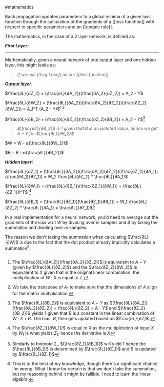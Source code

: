 #mathematics 

Back propagation updates parameters to a global minima of a given loss function through the calculation of the gradients of a [[loss function]] with respect to specific parameters and an [[update rule]].

The mathematics, in the case of a 2 layer network, is defined as:

***First Layer:***






---

Mathematically, given a neural network of one output layer and one hidden layer, this might looks as:

> *If we use [[Log Loss]] as our [[loss function]]*

***Output layer:***

$\frac{∂L}{∂Z_2} =  (\frac{∂L}{∂A_2})(\frac{∂A_2}{∂Z_2}) = A_2 - Y$

$\frac{∂L}{∂W_2} = (\frac{∂L}{∂A_2})(\frac{∂A_2}{∂Z_2})(\frac{∂Z_2}{∂W_2}) = A_1^T (A_2 - Y)$[^1] [^6]

$\frac{∂L}{∂B_2} = (\frac{∂L}{∂Z_2})(\frac{∂Z_2}{∂B_2}) = A_2 - Y$[^2]

> *$\frac{∂Z}{∂B_2}$ is $1$ given that $B$ is an isolated value, hence we get $A - Y$ for $\frac{∂L}{∂B_2}$*

$W = W - ⍺(\frac{∂L}{∂W_2})$

$B = B - ⍺(\frac{∂L}{∂B_2})$

***Hidden layer:***

$\frac{∂L}{∂Z_1} = (\frac{∂L}{∂A_2})(\frac{∂A_2}{∂Z_2})(\frac{∂Z_2}{∂A_1})(\frac{∂A_1}{∂Z_1}) = W_2 \frac{∂L}{∂Z_2} * \frac{∂L}{∂A_1}$ 

$\frac{∂L}{∂W_1} = (\frac{∂L}{∂Z_1})(\frac{∂Z_1}{∂W_1}) = \frac{∂L}{∂Z_1}X^T$ [^3]

$\frac{∂L}{∂B_1} = (\frac{∂L}{∂Z_1})(\frac{∂Z_1}{∂B_1}) = W_1 \frac{∂L}{∂Z_2} * \frac{∂L}{∂A_1} = \frac{∂L}{∂Z_1}$[^4]

In a real implementation for a neural network, you'd need to average out the gradients of the loss w.r.t $W$ by dividing over $m$ samples and $B$ by taking the summation and dividing over $m$ samples. 

The reason we don't taking the summation when calculating $\frac{∂L}{∂W}$ is due to the fact that the dot product already implicitly calculates a summation[^5].

[^1]:  The $(\frac{∂L}{∂A_2})(\frac{∂A_2}{∂Z_2})$ is equivalent to $A - Y$ (given by $\frac{∂L}{∂Z_2}$) and the $\frac{∂Z_2}{∂W_2}$ is equivalent to $X$ given that in the original linear combination, the multiplication of $W \cdot X$ is equal to $Z$.

[^2]: The $\frac{∂L}{∂B_2}$ is equivalent to $A - Y$ as $(\frac{∂L}{∂A_2})(\frac{∂A_2}{∂Z_2}) = \frac{∂L}{∂Z_2} = A - Y$ and $(\frac{∂Z_2}{∂B_2})$ yields $1$ given that $B$ is a constant in the linear combination of $W \cdot X + B$. The bias, $B$, then gets updated based on $\frac{∂L}{∂Z}$.

[^3]:  The $(\frac{∂Z_1}{∂W_1})$ is equal to $X$ as the multiplication of input $X$ by $W_1$ is what yields $Z_1$, hence the derivative is $X$

[^4]: Similarly to footnote 2,[^2],  $(\frac{∂Z_1}{∂B_1})$ will yield 1 hence the $\frac{∂L}{∂B_1}$ is determined by $\frac{∂L}{∂Z_1}$ and $B$ is updated by $\frac{∂L}{∂Z_1}$

[^5]: This is to the best of my knowledge, though there's a significant chance I'm wrong. What I know for certain is that we don't take the summation, but my reasoning behind it might be fallible. I need to learn the linear algebra.

[^6]: We take the transpose of $A_1$ to make sure that the dimensions of $A$ align for the matrix multiplication.
